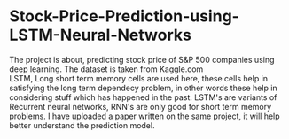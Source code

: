 # Stock-Price-Prediction-using-LSTM-Neural-Networks
The project is about, predicting stock price of S&P 500 companies using deep learning.
The dataset is taken from Kaggle.com  
LSTM, Long short term memory cells are used here, these cells help in satisfying the long term dependecy problem, in other words these help in considering stuff which has happened in the past. LSTM's are variants of Recurrent neural networks, RNN's are only good for short term memory problems.
I have uploaded a paper written on the same project, it will help better understand the prediction model. 
